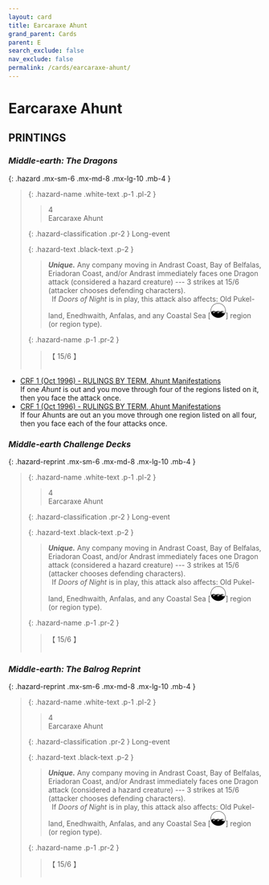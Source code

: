 ```yaml
---
layout: card
title: Earcaraxe Ahunt
grand_parent: Cards
parent: E
search_exclude: false
nav_exclude: false
permalink: /cards/earcaraxe-ahunt/
---
```


# Earcaraxe Ahunt


## PRINTINGS


### _Middle-earth: The Dragons_

{: .hazard .mx-sm-6 .mx-md-8 .mx-lg-10 .mb-4 }
> {: .hazard-name .white-text .p-1 .pl-2 }
> > <div class="hazard-mp">4</div>
> > <div class="card-name">Earcaraxe Ahunt</div>
>
> {: .hazard-classification .pr-2 }
> Long-event
>
> {: .hazard-text .black-text .p-2 }
> > _**Unique.**_ Any company moving in Andrast Coast, Bay of Belfalas, Eriadoran Coast, and/or Andrast immediately faces one Dragon attack (considered a hazard creature) --- 3 strikes at 15/6 (attacker chooses defending characters). <br>&ensp;If _Doors of Night_ is in play, this attack also affects: Old Pukel-land, Enedhwaith, Anfalas, and any Coastal Sea <nobr>[<img src="/assets/images/coastalsea.svg">]</nobr> region (or region type). 
>
> {: .hazard-name .p-1 .pr-2 }
> > <div class="card-shield">【 15/6 】</div>
> > <div class="card-corruption">&nbsp;</div>

 - [CRF 1 (Oct 1996) - RULINGS BY TERM, Ahunt Manifestations](/original/rulings/crf-1/#ii-rulings-by-term)<br>If one _Ahunt_ is out and you move through four of the regions listed on it, then you face the attack once.
 - [CRF 1 (Oct 1996) - RULINGS BY TERM, Ahunt Manifestations](/original/rulings/crf-1/#ii-rulings-by-term)<br>If four Ahunts are out an you move through one region listed on all four, then you face each of the four attacks once.

### _Middle-earth Challenge Decks_

{: .hazard-reprint .mx-sm-6 .mx-md-8 .mx-lg-10 .mb-4 }
> {: .hazard-name .white-text .p-1 .pl-2 }
> > <div class="hazard-mp">4</div>
> > <div class="card-name">Earcaraxe Ahunt</div>
>
> {: .hazard-classification .pr-2 }
> Long-event
>
> {: .hazard-text .black-text .p-2 }
> > _**Unique.**_ Any company moving in Andrast Coast, Bay of Belfalas, Eriadoran Coast, and/or Andrast immediately faces one Dragon attack (considered a hazard creature) --- 3 strikes at 15/6 (attacker chooses defending characters). <br>&ensp;If _Doors of Night_ is in play, this attack also affects: Old Pukel-land, Enedhwaith, Anfalas, and any Coastal Sea <nobr>[<img src="/assets/images/coastalsea.svg">]</nobr> region (or region type). 
>
> {: .hazard-name .p-1 .pr-2 }
> > <div class="card-shield">【 15/6 】</div>
> > <div class="card-corruption-white">&nbsp;</div>

### _Middle-earth: The Balrog Reprint_

{: .hazard-reprint .mx-sm-6 .mx-md-8 .mx-lg-10 .mb-4 }
> {: .hazard-name .white-text .p-1 .pl-2 }
> > <div class="hazard-mp">4</div>
> > <div class="card-name">Earcaraxe Ahunt</div>
>
> {: .hazard-classification .pr-2 }
> Long-event
>
> {: .hazard-text .black-text .p-2 }
> > _**Unique.**_ Any company moving in Andrast Coast, Bay of Belfalas, Eriadoran Coast, and/or Andrast immediately faces one Dragon attack (considered a hazard creature) --- 3 strikes at 15/6 (attacker chooses defending characters). <br>&ensp;If _Doors of Night_ is in play, this attack also affects: Old Pukel-land, Enedhwaith, Anfalas, and any Coastal Sea <nobr>[<img src="/assets/images/coastalsea.svg">]</nobr> region (or region type). 
>
> {: .hazard-name .p-1 .pr-2 }
> > <div class="card-shield">【 15/6 】</div>
> > <div class="card-corruption-white">&nbsp;</div>
